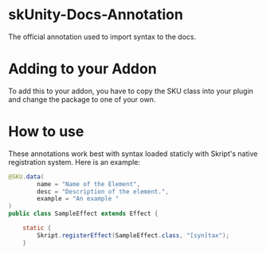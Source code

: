 # skUnity-Docs-Annotation
The official annotation used to import syntax to the docs.


# Adding to your Addon
To add this to your addon, you have to copy the SKU class into your plugin and change the package to one of your own.


# How to use
These annotations work best with syntax loaded staticly with Skript's native registration system. Here is an example:
```java
@SKU.data(
        name = "Name of the Element",
        desc = "Description of the element.",
        example = "An example "
)
public class SampleEffect extends Effect {

    static {
        Skript.registerEffect(SampleEffect.class, "[syn]tax");
    }
```
